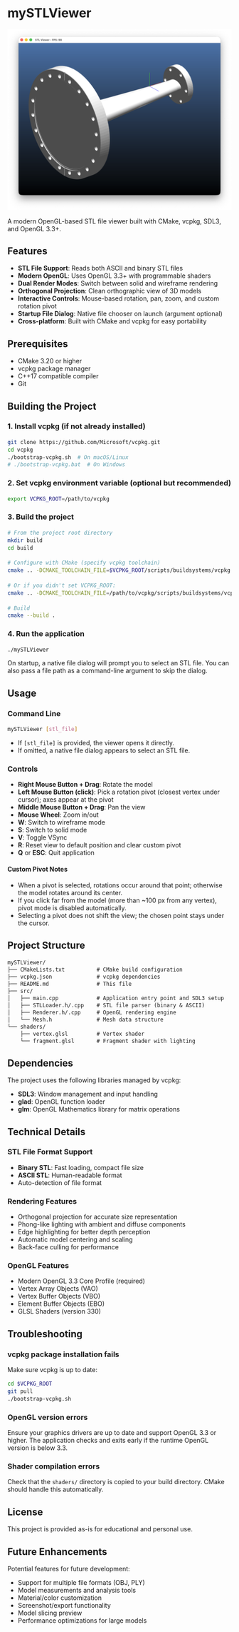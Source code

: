 # mySTLViewer

![Solid rendering example](screenshots/solid.png)

A modern OpenGL-based STL file viewer built with CMake, vcpkg, SDL3, and OpenGL 3.3+.

## Features

- **STL File Support**: Reads both ASCII and binary STL files
- **Modern OpenGL**: Uses OpenGL 3.3+ with programmable shaders
- **Dual Render Modes**: Switch between solid and wireframe rendering
- **Orthogonal Projection**: Clean orthographic view of 3D models
- **Interactive Controls**: Mouse-based rotation, pan, zoom, and custom rotation pivot
- **Startup File Dialog**: Native file chooser on launch (argument optional)
- **Cross-platform**: Built with CMake and vcpkg for easy portability

## Prerequisites

- CMake 3.20 or higher
- vcpkg package manager
- C++17 compatible compiler
- Git

## Building the Project

### 1. Install vcpkg (if not already installed)

```bash
git clone https://github.com/Microsoft/vcpkg.git
cd vcpkg
./bootstrap-vcpkg.sh  # On macOS/Linux
# ./bootstrap-vcpkg.bat  # On Windows
```

### 2. Set vcpkg environment variable (optional but recommended)

```bash
export VCPKG_ROOT=/path/to/vcpkg
```

### 3. Build the project

```bash
# From the project root directory
mkdir build
cd build

# Configure with CMake (specify vcpkg toolchain)
cmake .. -DCMAKE_TOOLCHAIN_FILE=$VCPKG_ROOT/scripts/buildsystems/vcpkg.cmake

# Or if you didn't set VCPKG_ROOT:
cmake .. -DCMAKE_TOOLCHAIN_FILE=/path/to/vcpkg/scripts/buildsystems/vcpkg.cmake

# Build
cmake --build .
```

### 4. Run the application

```bash
./mySTLViewer
```

On startup, a native file dialog will prompt you to select an STL file. You can also pass a file path as a command-line argument to skip the dialog.

## Usage

### Command Line

```bash
mySTLViewer [stl_file]
```

- If `[stl_file]` is provided, the viewer opens it directly.
- If omitted, a native file dialog appears to select an STL file.

### Controls

- **Right Mouse Button + Drag**: Rotate the model
- **Left Mouse Button (click)**: Pick a rotation pivot (closest vertex under cursor); axes appear at the pivot
- **Middle Mouse Button + Drag**: Pan the view
- **Mouse Wheel**: Zoom in/out
- **W**: Switch to wireframe mode
- **S**: Switch to solid mode
- **V**: Toggle VSync
- **R**: Reset view to default position and clear custom pivot
- **Q** or **ESC**: Quit application

#### Custom Pivot Notes
- When a pivot is selected, rotations occur around that point; otherwise the model rotates around its center.
- If you click far from the model (more than ~100 px from any vertex), pivot mode is disabled automatically.
- Selecting a pivot does not shift the view; the chosen point stays under the cursor.

## Project Structure

```
mySTLViewer/
├── CMakeLists.txt          # CMake build configuration
├── vcpkg.json              # vcpkg dependencies
├── README.md               # This file
├── src/
│   ├── main.cpp            # Application entry point and SDL3 setup
│   ├── STLLoader.h/.cpp    # STL file parser (binary & ASCII)
│   ├── Renderer.h/.cpp     # OpenGL rendering engine
│   └── Mesh.h              # Mesh data structure
└── shaders/
    ├── vertex.glsl         # Vertex shader
    └── fragment.glsl       # Fragment shader with lighting
```

## Dependencies

The project uses the following libraries managed by vcpkg:

- **SDL3**: Window management and input handling
- **glad**: OpenGL function loader
- **glm**: OpenGL Mathematics library for matrix operations

## Technical Details

### STL File Format Support

- **Binary STL**: Fast loading, compact file size
- **ASCII STL**: Human-readable format
- Auto-detection of file format

### Rendering Features

- Orthogonal projection for accurate size representation
- Phong-like lighting with ambient and diffuse components
- Edge highlighting for better depth perception
- Automatic model centering and scaling
- Back-face culling for performance

### OpenGL Features

- Modern OpenGL 3.3 Core Profile (required)
- Vertex Array Objects (VAO)
- Vertex Buffer Objects (VBO)
- Element Buffer Objects (EBO)
- GLSL Shaders (version 330)

## Troubleshooting

### vcpkg package installation fails

Make sure vcpkg is up to date:
```bash
cd $VCPKG_ROOT
git pull
./bootstrap-vcpkg.sh
```

### OpenGL version errors

Ensure your graphics drivers are up to date and support OpenGL 3.3 or higher. The application checks and exits early if the runtime OpenGL version is below 3.3.

### Shader compilation errors

Check that the `shaders/` directory is copied to your build directory. CMake should handle this automatically.

## License

This project is provided as-is for educational and personal use.

## Future Enhancements

Potential features for future development:

- Support for multiple file formats (OBJ, PLY)
- Model measurements and analysis tools
- Material/color customization
- Screenshot/export functionality
- Model slicing preview
- Performance optimizations for large models
